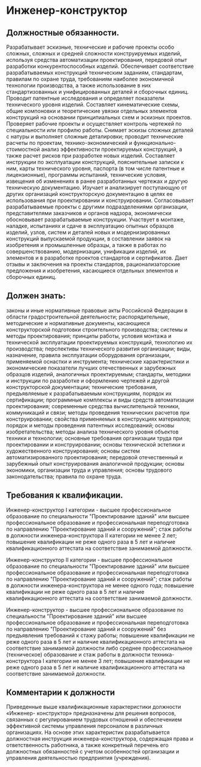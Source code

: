 # Инженер-конструктор

## Должностные обязанности.
Разрабатывает эскизные, технические и рабочие
проекты особо сложных, сложных и средней сложности конструируемых изделий,
используя средства автоматизации проектирования, передовой опыт разработки
конкурентоспособных изделий. Обеспечивает соответствие разрабатываемых
конструкций техническим заданиям, стандартам, правилам по охране труда,
требованиям наиболее экономичной технологии производства, а также
использование в них стандартизованных и унифицированных деталей и сборочных
единиц. Проводит патентные исследования и определяет показатели технического
уровня изделий. Составляет кинематические схемы, общие компоновки и
теоретические увязки отдельных элементов конструкций на основании
принципиальных схем и эскизных проектов. Проверяет рабочие проекты и
осуществляет контроль чертежей по специальности или профилю работы. Снимает
эскизы сложных деталей с натуры и выполняет сложные деталировки; проводит
технические расчеты по проектам, технико-экономический и функционально-
стоимостной анализ эффективности проектируемых конструкций, а также расчет
рисков при разработке новых изделий. Составляет инструкции по эксплуатации
конструкций, пояснительные записки к ним, карты технического уровня, паспорта
(в том числе патентные и лицензионные), программы испытаний, технические
условия, извещения об изменениях в ранее разработанных чертежах и другую
техническую документацию. Изучает и анализирует поступающую от других
организаций конструкторскую документацию в целях ее использования при
проектировании и конструировании. Согласовывает разрабатываемые проекты с
другими подразделениями организации, представителями заказчиков и органов
надзора, экономически обосновывает разрабатываемые конструкции. Участвует в
монтаже, наладке, испытаниях и сдаче в эксплуатацию опытных образцов изделий,
узлов, систем и деталей новых и модернизированных конструкций выпускаемой
продукции, в составлении заявок на изобретения и промышленные образцы, а также
в работах по совершенствованию, модернизации, унификации изделий, их элементов
и в разработке проектов стандартов и сертификатов. Дает отзывы и заключения на
проекты стандартов, рационализаторские предложения и изобретения, касающиеся
отдельных элементов и сборочных единиц.

## Должен знать:
законы и иные нормативные правовые акты Российской Федерации
в области градостроительной деятельности; распорядительные, методические и
нормативные документы, касающиеся конструкторской подготовки строительного
производства; системы и методы проектирования; принципы работы, условия
монтажа и технической эксплуатации проектируемых конструкций, технологию их
производства; перспективы технического развития организации; виды, назначение,
правила эксплуатации оборудования организации, применяемой оснастки и
инструмента; технические характеристики и экономические показатели лучших
отечественных и зарубежных образцов изделий, аналогичных проектируемым;
стандарты, методики и инструкции по разработке и оформлению чертежей и другой
конструкторской документации; технические требования, предъявляемые к
разрабатываемым конструкциям, порядок их сертификации; программные комплексы и
виды средств автоматизации проектирования; современные средства вычислительной
техники, коммуникаций и связи; методы проведения технических расчетов при
конструировании; свойства применяемых в конструкциях материалов; порядок и
методы проведения патентных исследований; основы изобретательства; методы
анализа технического уровня объектов техники и технологии; основные требования
организации труда при проектировании и конструировании; основы технической
эстетики и художественного конструирования; основы систем автоматизированного
проектирования; передовой отечественный и зарубежный опыт конструирования
аналогичной продукции; основы экономики, организации труда и управления;
основы трудового законодательства; правила по охране труда.

## Требования к квалификации.
Инженер-конструктор I категории - высшее профессиональное образование по
специальности "Проектирование зданий" или высшее профессиональное образование
и профессиональная переподготовка по направлению "Проектирование зданий и
сооружений"; стаж работы в должности инженера-конструктора II категории не
менее 2 лет; повышение квалификации не реже одного раза в 5 лет и наличие
квалификационного аттестата на соответствие занимаемой должности.

Инженер-конструктор II категории - высшее профессиональное образование по
специальности "Проектирование зданий" или высшее профессиональное образование
и профессиональная переподготовка по направлению "Проектирование зданий и
сооружений"; стаж работы в должности инженера-конструктора не менее одного
года; повышение квалификации не реже одного раза в 5 лет и наличие
квалификационного аттестата на соответствие занимаемой должности.

Инженер-конструктор - высшее профессиональное образование по специальности
"Проектирование зданий" или высшее профессиональное образование и
профессиональная переподготовка по направлению "Проектирование зданий и
сооружений" без предъявления требований к стажу работы; повышение квалификации
не реже одного раза в 5 лет и наличие квалификационного аттестата на
соответствие занимаемой должности либо среднее профессиональное (техническое)
образование и стаж работы в должности техника-конструктора I категории не
менее 3 лет; повышение квалификации не реже одного раза в 5 лет и наличие
квалификационного аттестата на соответствие занимаемой должности.

## Комментарии к должности

Приведенные выше квалификационные характеристики должности «Инженер-
конструктор» предназначены для решения вопросов, связанных с регулированием
трудовых отношений и обеспечением эффективной системы управления персоналом в
различных организациях. На основе этих характеристик разрабатывается
должностная инструкция инженера-конструктора, содержащая права и
ответственность работника, а также конкретный перечень его должностных
обязанностей с учетом особенностей организации и управления деятельностью
предприятия (учреждения).

